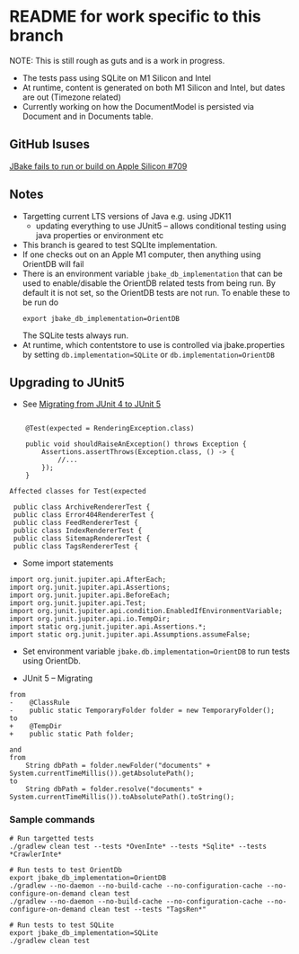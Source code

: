 README for work specific to this branch
=======================================

NOTE: This is still rough as guts and is a work in progress.

* The tests pass using SQLite on M1 Silicon and Intel
* At runtime, content is generated on both M1 Silicon and Intel, but dates are
  out (Timezone related)
* Currently working on how the DocumentModel is persisted via Document
  and in Documents table.


## GitHub Isuses

[JBake fails to run or build on Apple Silicon #709](https://github.com/jbake-org/jbake/issues/709)


## Notes

* Targetting current LTS versions of Java e.g. using JDK11
  * updating everything to use JUnit5 – allows conditional testing using java
    properties or environment etc
* This branch is geared to test SQLIte implementation.
* If one checks out on an Apple M1 computer, then anything using OrientDB will fail
* There is an environment variable `jbake_db_implementation` that can be used
  to enable/disable the OrientDB related tests from being run. By default it is
  not set, so the OrientDB tests are not run. To enable these to be run do
  ```
  export jbake_db_implementation=OrientDB
  ```
  The SQLite tests always run.
* At runtime, which contentstore to use is controlled via jbake.properties by
  setting `db.implementation=SQLite` or `db.implementation=OrientDB`


## Upgrading to JUnit5

* See [Migrating from JUnit 4 to JUnit 5](https://www.baeldung.com/junit-5-migration)

```

    @Test(expected = RenderingException.class)

    public void shouldRaiseAnException() throws Exception {
        Assertions.assertThrows(Exception.class, () -> {
            //...
        });
    }

Affected classes for Test(expected

 public class ArchiveRendererTest {
 public class Error404RendererTest {
 public class FeedRendererTest {
 public class IndexRendererTest {
 public class SitemapRendererTest {
 public class TagsRendererTest {

```

* Some import statements
```
import org.junit.jupiter.api.AfterEach;
import org.junit.jupiter.api.Assertions;
import org.junit.jupiter.api.BeforeEach;
import org.junit.jupiter.api.Test;
import org.junit.jupiter.api.condition.EnabledIfEnvironmentVariable;
import org.junit.jupiter.api.io.TempDir;
import static org.junit.jupiter.api.Assertions.*;
import static org.junit.jupiter.api.Assumptions.assumeFalse;
```

* Set environment variable `jbake.db.implementation=OrientDB` to run tests using OrientDb.

* JUnit 5 – Migrating
```
from
-    @ClassRule
-    public static TemporaryFolder folder = new TemporaryFolder();
to
+    @TempDir
+    public static Path folder;

and
from
    String dbPath = folder.newFolder("documents" + System.currentTimeMillis()).getAbsolutePath();
to
    String dbPath = folder.resolve("documents" + System.currentTimeMillis()).toAbsolutePath().toString();

```

### Sample commands

```
# Run targetted tests
./gradlew clean test --tests *OvenInte* --tests *Sqlite* --tests *CrawlerInte*

# Run tests to test OrientDb
export jbake_db_implementation=OrientDB
./gradlew --no-daemon --no-build-cache --no-configuration-cache --no-configure-on-demand clean test
./gradlew --no-daemon --no-build-cache --no-configuration-cache --no-configure-on-demand clean test --tests "TagsRen*"

# Run tests to test SQLite
export jbake_db_implementation=SQLite
./gradlew clean test
```
